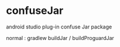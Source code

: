 # confuseJar
android studio plug-in confuse Jar package

normal : gradlew buildJar / buildProguardJar
